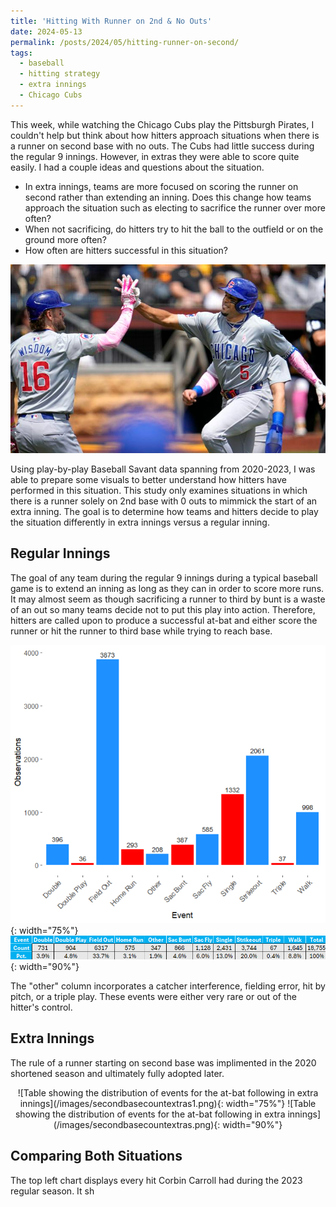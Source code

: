 ```yaml
---
title: 'Hitting With Runner on 2nd & No Outs'
date: 2024-05-13
permalink: /posts/2024/05/hitting-runner-on-second/
tags:
  - baseball
  - hitting strategy
  - extra innings
  - Chicago Cubs
---
```


This week, while watching the Chicago Cubs play the Pittsburgh Pirates, I couldn't help but think about how hitters approach situations when there is a runner on second base with no outs. The Cubs had little success during the regular 9 innings. However, in extras they were able to score quite easily. I had a couple ideas and questions about the situation. 
- In extra innings, teams are more focused on scoring the runner on second rather than extending an inning. Does this change how teams approach the situation such as electing to sacrifice the runner over more often? 
- When not sacrificing, do hitters try to hit the ball to the outfield or on the ground more often?
- How often are hitters successful in this situation?

<div style="text-align:center;">
  <img src="/images/Cubs-Pirates-Baseball-33-1687355326.png" alt="Illustration of Cubs vs. Pirates">
</div>

Using play-by-play Baseball Savant data spanning from 2020-2023, I was able to prepare some visuals to better understand how hitters have performed in this situation. This study only examines situations in which there is a runner solely on 2nd base with 0 outs to mimmick the start of an extra inning. The goal is to determine how teams and hitters decide to play the situation differently in extra innings versus a regular inning. 

Regular Innings
------
The goal of any team during the regular 9 innings during a typical baseball game is to extend an inning as long as they can in order to score more runs. It may almost seem as though sacrificing a runner to third by bunt is a waste of an out so many teams decide not to put this play into action. Therefore, hitters are called upon to produce a successful at-bat and either score the runner or hit the runner to third base while trying to reach base. 

![Table showing the distribution of events for the at-bat following in regular innings](/images/secondbasecount1.png){: width="75%"}
![Table showing the distribution of events for the at-bat following in regular innings](/images/secondbasecount.png){: width="90%"}

The "other" column incorporates a catcher interference, fielding error, hit by pitch, or a triple play. These events were either very rare or out of the hitter's control.


Extra Innings
------
The rule of a runner starting on second base was implimented in the 2020 shortened season and ultimately fully adopted later. 

<div style="text-align:center;">
![Table showing the distribution of events for the at-bat following in extra innings](/images/secondbasecountextras1.png){: width="75%"}
![Table showing the distribution of events for the at-bat following in extra innings](/images/secondbasecountextras.png){: width="90%"}
</div>


Comparing Both Situations
------
The top left chart displays every hit Corbin Carroll had during the 2023 regular season. It sh
